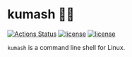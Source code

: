 # kumash 🐻🍄

[![Actions Status](https://github.com/kumavale/kumash/workflows/Rust/badge.svg)](https://github.com/kumavale/kumash/actions)
[![license](https://img.shields.io/badge/License-MIT-blue.svg?style=flat)](LICENSE-MIT)
[![license](https://img.shields.io/badge/License-Apache%202.0-blue.svg?style=flat)](LICENSE-APACHE)

`kumash` is a command line shell for Linux.

